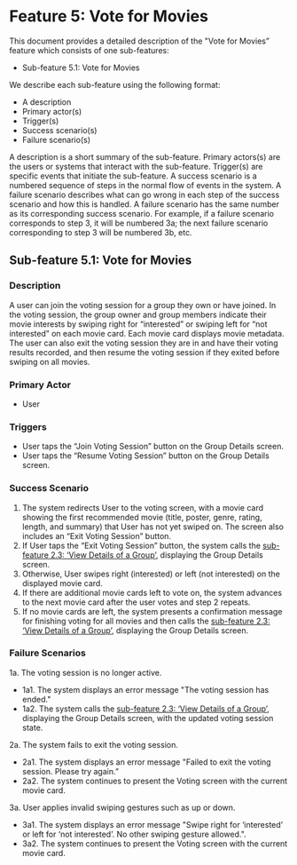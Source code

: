 # Feature 5: Vote for Movies

This document provides a detailed description of the "Vote for Movies” feature which consists of one sub-features: 

- Sub-feature 5.1: Vote for Movies

We describe each sub-feature using the following format:

- A description  
- Primary actor(s)  
- Trigger(s)  
- Success scenario(s)  
- Failure scenario(s)

A description is a short summary of the sub-feature. Primary actors(s) are the users or systems that interact with the sub-feature. Trigger(s) are specific events that initiate the sub-feature. A success scenario is a numbered sequence of steps in the normal flow of events in the system. A failure scenario describes what can go wrong in each step of the success scenario and how this is handled. A failure scenario has the same number as its corresponding success scenario.  For example, if a failure scenario corresponds to step 3, it will be numbered 3a; the next failure scenario corresponding to step 3 will be numbered 3b, etc.

## Sub-feature 5.1: Vote for Movies 

### Description

A user can join the voting session for a group they own or have joined. In the voting session, the group owner and group members indicate their movie interests by swiping right for “interested” or swiping left for “not interested” on each movie card. Each movie card displays movie metadata. The user can also exit the voting session they are in and have their voting results recorded, and then resume the voting session if they exited before swiping on all movies. 

### Primary Actor

- User

### Triggers

- User taps the “Join Voting Session” button on the Group Details screen.  
- User taps the “Resume Voting Session” button on the Group Details screen.

### Success Scenario

1. The system redirects User to the voting screen, with a movie card showing the first recommended movie (title, poster, genre, rating, length, and summary) that User has not yet swiped on. The screen also includes an “Exit Voting Session” button.   
2. If User taps the “Exit Voting Session” button, the system calls the [sub-feature 2.3: ‘View Details of a Group’](f2_manage_groups.md#Sub-feature-2.3-View-Details-of-a-Group), displaying the Group Details screen.  
3. Otherwise, User swipes right (interested) or left (not interested) on the displayed movie card.   
4. If there are additional movie cards left to vote on, the system advances to the next movie card after the user votes and step 2 repeats.   
5. If no movie cards are left, the system  presents a confirmation message for finishing voting for all movies and then calls the [sub-feature 2.3: ‘View Details of a Group’](f2_manage_groups.md#Sub-feature-2.3-View-Details-of-a-Group), displaying the Group Details screen.

### Failure Scenarios 

1a. The voting session is no longer active.

- 1a1. The system displays an error message "The voting session has ended."  
- 1a2. The system calls the [sub-feature 2.3: ‘View Details of a Group’](f2_manage_groups.md#Sub-feature-2.3-View-Details-of-a-Group), displaying the Group Details screen, with the updated voting session state.

2a. The system fails to exit the voting session. 

- 2a1. The system displays an error message "Failed to exit the voting session. Please try again.”  
- 2a2. The system continues to present the Voting screen with the current movie card. 

3a. User applies invalid swiping gestures such as up or down. 

- 3a1. The system displays an error message "Swipe right for ‘interested’ or left for ‘not interested’. No other swiping gesture allowed.".  
- 3a2. The system continues to present the Voting screen with the current movie card.